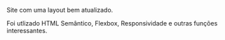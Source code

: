 Site com uma layout bem atualizado.

Foi utlizado HTML Semântico, Flexbox, Responsividade e outras funções interessantes.

